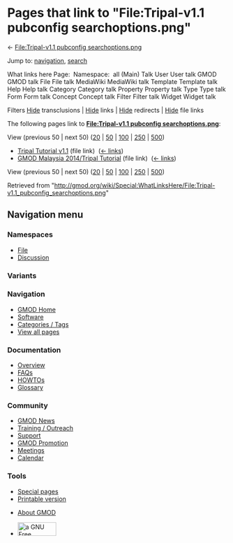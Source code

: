 <div id="mw-page-base" class="noprint">

</div>

<div id="mw-head-base" class="noprint">

</div>

<div id="content" class="mw-body" role="main">

<span id="top"></span>

<div id="mw-js-message" style="display:none;">

</div>



# <span dir="auto">Pages that link to "File:Tripal-v1.1 pubconfig searchoptions.png"</span>

<div id="bodyContent">

<div id="contentSub">

← [File:Tripal-v1.1 pubconfig
searchoptions.png](/wiki/File:Tripal-v1.1_pubconfig_searchoptions.png "File:Tripal-v1.1 pubconfig searchoptions.png")

</div>

<div id="jump-to-nav" class="mw-jump">

Jump to: [navigation](#mw-navigation), [search](#p-search)

</div>

<div id="mw-content-text">

What links here Page:  Namespace:  all (Main) Talk User User talk GMOD
GMOD talk File File talk MediaWiki MediaWiki talk Template Template talk
Help Help talk Category Category talk Property Property talk Type Type
talk Form Form talk Concept Concept talk Filter Filter talk Widget
Widget talk

Filters
[Hide](/mediawiki/index.php?title=Special:WhatLinksHere/File:Tripal-v1.1_pubconfig_searchoptions.png&hidetrans=1 "Special:WhatLinksHere/File:Tripal-v1.1 pubconfig searchoptions.png")
transclusions \|
[Hide](/mediawiki/index.php?title=Special:WhatLinksHere/File:Tripal-v1.1_pubconfig_searchoptions.png&hidelinks=1 "Special:WhatLinksHere/File:Tripal-v1.1 pubconfig searchoptions.png")
links \|
[Hide](/mediawiki/index.php?title=Special:WhatLinksHere/File:Tripal-v1.1_pubconfig_searchoptions.png&hideredirs=1 "Special:WhatLinksHere/File:Tripal-v1.1 pubconfig searchoptions.png")
redirects \|
[Hide](/mediawiki/index.php?title=Special:WhatLinksHere/File:Tripal-v1.1_pubconfig_searchoptions.png&hideimages=1 "Special:WhatLinksHere/File:Tripal-v1.1 pubconfig searchoptions.png")
file links

The following pages link to **[File:Tripal-v1.1 pubconfig
searchoptions.png](/wiki/File:Tripal-v1.1_pubconfig_searchoptions.png "File:Tripal-v1.1 pubconfig searchoptions.png")**:

View (previous 50 \| next 50)
([20](/mediawiki/index.php?title=Special:WhatLinksHere/File:Tripal-v1.1_pubconfig_searchoptions.png&limit=20 "Special:WhatLinksHere/File:Tripal-v1.1 pubconfig searchoptions.png")
\|
[50](/mediawiki/index.php?title=Special:WhatLinksHere/File:Tripal-v1.1_pubconfig_searchoptions.png&limit=50 "Special:WhatLinksHere/File:Tripal-v1.1 pubconfig searchoptions.png")
\|
[100](/mediawiki/index.php?title=Special:WhatLinksHere/File:Tripal-v1.1_pubconfig_searchoptions.png&limit=100 "Special:WhatLinksHere/File:Tripal-v1.1 pubconfig searchoptions.png")
\|
[250](/mediawiki/index.php?title=Special:WhatLinksHere/File:Tripal-v1.1_pubconfig_searchoptions.png&limit=250 "Special:WhatLinksHere/File:Tripal-v1.1 pubconfig searchoptions.png")
\|
[500](/mediawiki/index.php?title=Special:WhatLinksHere/File:Tripal-v1.1_pubconfig_searchoptions.png&limit=500 "Special:WhatLinksHere/File:Tripal-v1.1 pubconfig searchoptions.png"))

- [Tripal Tutorial
  v1.1](/wiki/Tripal_Tutorial_v1.1 "Tripal Tutorial v1.1") (file link) ‎
  <span class="mw-whatlinkshere-tools">([←
  links](/mediawiki/index.php?title=Special:WhatLinksHere&target=Tripal+Tutorial+v1.1 "Special:WhatLinksHere"))</span>
- [GMOD Malaysia 2014/Tripal
  Tutorial](/wiki/GMOD_Malaysia_2014/Tripal_Tutorial "GMOD Malaysia 2014/Tripal Tutorial")
  (file link) ‎ <span class="mw-whatlinkshere-tools">([←
  links](/mediawiki/index.php?title=Special:WhatLinksHere&target=GMOD+Malaysia+2014%2FTripal+Tutorial "Special:WhatLinksHere"))</span>

View (previous 50 \| next 50)
([20](/mediawiki/index.php?title=Special:WhatLinksHere/File:Tripal-v1.1_pubconfig_searchoptions.png&limit=20 "Special:WhatLinksHere/File:Tripal-v1.1 pubconfig searchoptions.png")
\|
[50](/mediawiki/index.php?title=Special:WhatLinksHere/File:Tripal-v1.1_pubconfig_searchoptions.png&limit=50 "Special:WhatLinksHere/File:Tripal-v1.1 pubconfig searchoptions.png")
\|
[100](/mediawiki/index.php?title=Special:WhatLinksHere/File:Tripal-v1.1_pubconfig_searchoptions.png&limit=100 "Special:WhatLinksHere/File:Tripal-v1.1 pubconfig searchoptions.png")
\|
[250](/mediawiki/index.php?title=Special:WhatLinksHere/File:Tripal-v1.1_pubconfig_searchoptions.png&limit=250 "Special:WhatLinksHere/File:Tripal-v1.1 pubconfig searchoptions.png")
\|
[500](/mediawiki/index.php?title=Special:WhatLinksHere/File:Tripal-v1.1_pubconfig_searchoptions.png&limit=500 "Special:WhatLinksHere/File:Tripal-v1.1 pubconfig searchoptions.png"))

</div>

<div class="printfooter">

Retrieved from
"<http://gmod.org/wiki/Special:WhatLinksHere/File:Tripal-v1.1_pubconfig_searchoptions.png>"

</div>

<div id="catlinks" class="catlinks catlinks-allhidden">

</div>

<div class="visualClear">

</div>

</div>

</div>

<div id="mw-navigation">

## Navigation menu

<div id="mw-head">



<div id="left-navigation">

<div id="p-namespaces" class="vectorTabs" role="navigation"
aria-labelledby="p-namespaces-label">

### Namespaces

- <span id="ca-nstab-image"><a href="/wiki/File:Tripal-v1.1_pubconfig_searchoptions.png"
  accesskey="c" title="View the file page [c]">File</a></span>
- <span id="ca-talk"><a
  href="/mediawiki/index.php?title=File_talk:Tripal-v1.1_pubconfig_searchoptions.png&amp;action=edit&amp;redlink=1"
  accesskey="t"
  title="Discussion about the content page [t]">Discussion</a></span>

</div>

<div id="p-variants" class="vectorMenu emptyPortlet" role="navigation"
aria-labelledby="p-variants-label">

### 

### Variants[](#)

<div class="menu">

</div>

</div>

</div>

<div id="right-navigation">





</div>



</div>

</div>

</div>

<div id="mw-panel">

<div id="p-logo" role="banner">

<a href="/wiki/Main_Page"
style="background-image: url(http://gmod.org/images/GMOD-cogs.png);"
title="Visit the main page"></a>

</div>

<div id="p-Navigation" class="portal" role="navigation"
aria-labelledby="p-Navigation-label">

### Navigation

<div class="body">

- <span id="n-GMOD-Home">[GMOD Home](/wiki/Main_Page)</span>
- <span id="n-Software">[Software](/wiki/GMOD_Components)</span>
- <span id="n-Categories-.2F-Tags">[Categories /
  Tags](/wiki/Categories)</span>
- <span id="n-View-all-pages">[View all
  pages](/wiki/Special:AllPages)</span>

</div>

</div>

<div id="p-Documentation" class="portal" role="navigation"
aria-labelledby="p-Documentation-label">

### Documentation

<div class="body">

- <span id="n-Overview">[Overview](/wiki/Overview)</span>
- <span id="n-FAQs">[FAQs](/wiki/Category:FAQ)</span>
- <span id="n-HOWTOs">[HOWTOs](/wiki/Category:HOWTO)</span>
- <span id="n-Glossary">[Glossary](/wiki/Glossary)</span>

</div>

</div>

<div id="p-Community" class="portal" role="navigation"
aria-labelledby="p-Community-label">

### Community

<div class="body">

- <span id="n-GMOD-News">[GMOD News](/wiki/GMOD_News)</span>
- <span id="n-Training-.2F-Outreach">[Training /
  Outreach](/wiki/Training_and_Outreach)</span>
- <span id="n-Support">[Support](/wiki/Support)</span>
- <span id="n-GMOD-Promotion">[GMOD
  Promotion](/wiki/GMOD_Promotion)</span>
- <span id="n-Meetings">[Meetings](/wiki/Meetings)</span>
- <span id="n-Calendar">[Calendar](/wiki/Calendar)</span>

</div>

</div>

<div id="p-tb" class="portal" role="navigation"
aria-labelledby="p-tb-label">

### Tools

<div class="body">

- <span id="t-specialpages"><a href="/wiki/Special:SpecialPages" accesskey="q"
  title="A list of all special pages [q]">Special pages</a></span>
- <span id="t-print"><a
  href="/mediawiki/index.php?title=Special:WhatLinksHere/File:Tripal-v1.1_pubconfig_searchoptions.png&amp;printable=yes"
  rel="alternate" accesskey="p"
  title="Printable version of this page [p]">Printable version</a></span>

</div>

</div>

</div>

</div>

<div id="footer" role="contentinfo">

- <span id="footer-places-about">[About
  GMOD](/wiki/GMOD:About "GMOD:About")</span>

<!-- -->

- <span id="footer-copyrightico">[<img src="http://www.gnu.org/graphics/gfdl-logo-small.png" width="88"
  height="31" alt="a GNU Free Documentation License" />](http://www.gnu.org/licenses/fdl-1.3.html)</span>


<div style="clear:both">

</div>

</div>
